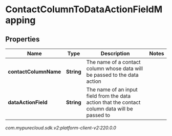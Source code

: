 # ContactColumnToDataActionFieldMapping


## Properties

| Name | Type | Description | Notes |
| ------------ | ------------- | ------------- | ------------- |
| **contactColumnName** | **String** | The name of a contact column whose data will be passed to the data action |  |
| **dataActionField** | **String** | The name of an input field from the data action that the contact column data will be passed to |  |




_com.mypurecloud.sdk.v2:platform-client-v2:220.0.0_
